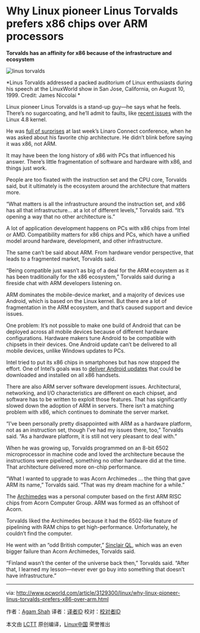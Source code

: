 Why Linux pioneer Linus Torvalds prefers x86 chips over ARM processors
=============

**Torvalds has an affinity for x86 because of the infrastructure and ecosystem**

![linus torvalds](http://core2.staticworld.net/images/article/2015/08/linus_torvalds-100600260-large.jpg)

*Linus Torvalds addressed a packed auditorium of Linux enthusiasts during his speech at the LinuxWorld show in San Jose, California, on August 10, 1999. Credit: James Niccolai
*

Linux pioneer Linus Torvalds is a stand-up guy—he says what he feels. There’s no sugarcoating, and he’ll admit to faults, like [recent issues][1] with the Linux 4.8 kernel.

He was [full of surprises][2] at last week’s Linaro Connect conference, when he was asked about his favorite chip architecture. He didn’t blink before saying it was x86, not ARM.

It may have been the long history of x86 with PCs that influenced his answer. There’s little fragmentation of software and hardware with x86, and things just work.

People are too fixated with the instruction set and the CPU core, Torvalds said, but it ultimately is the ecosystem around the architecture that matters more.

“What matters is all the infrastructure around the instruction set, and x86 has all that infrastructure... at a lot of different levels,” Torvalds said. “It’s opening a way that no other architecture is.”

A lot of application development happens on PCs with x86 chips from Intel or AMD. Compatibility matters for x86 chips and PCs, which have a unified model around hardware, development, and other infrastructure.

The same can’t be said about ARM. From hardware vendor perspective, that leads to a fragmented market, Torvalds said.

“Being compatible just wasn’t as big of a deal for the ARM ecosystem as it has been traditionally for the x86 ecosystem,” Torvalds said during a fireside chat with ARM developers listening on.


ARM dominates the mobile-device market, and a majority of devices use Android, which is based on the Linux kernel. But there are a lot of fragmentation in the ARM ecosystem, and that’s caused support and device issues.

One problem: It’s not possible to make one build of Android that can be deployed across all mobile devices because of different hardware configurations. Hardware makers tune Android to be compatible with chipsets in their devices. One Android update can’t be delivered to all mobile devices, unlike Windows updates to PCs.

Intel tried to put its x86 chips in smartphones but has now stopped the effort. One of Intel’s goals was to [deliver Android updates][3] that could be downloaded and installed on all x86 handsets.

There are also ARM server software development issues. Architectural, networking, and I/O characteristics are different on each chipset, and software has to be written to exploit those features. That has significantly slowed down the adoption of ARM in servers. There isn’t a matching problem with x86, which continues to dominate the server market.

“I’ve been personally pretty disappointed with ARM as a hardware platform, not as an instruction set, though I’ve had my issues there, too,” Torvalds said. “As a hardware platform, it is still not very pleasant to deal with.”

When he was growing up, Torvalds programmed on an 8-bit 6502 microprocessor in machine code and loved the architecture because the instructions were pipelined, something no other hardware did at the time. That architecture delivered more on-chip performance.

“What I wanted to upgrade to was Acorn Archimedes ... the thing that gave ARM its name,” Torvalds said. “That was my dream machine for a while.”

The [Archimedes][4] was a personal computer based on the first ARM RISC chips from Acorn Computer Group. ARM was formed as an offshoot of Acorn.

Torvalds liked the Archimedes because it had the 6502-like feature of pipelining with RAM chips to get high-performance. Unfortunately, he couldn’t find the computer.

He went with an “odd British computer,” [Sinclair QL][5], which was an even bigger failure than Acorn Archimedes, Torvalds said.

“Finland wasn’t the center of the universe back then,” Torvalds said. “After that, I learned my lesson—never ever go buy into something that doesn’t have infrastructure.”


--------------------------------------------------------------------------------

via: http://www.pcworld.com/article/3129300/linux/why-linux-pioneer-linus-torvalds-prefers-x86-over-arm.html

作者：[Agam Shah][a]
译者：[译者ID](https://github.com/译者ID)
校对：[校对者ID](https://github.com/校对者ID)

本文由 [LCTT](https://github.com/LCTT/TranslateProject) 原创编译，[Linux中国](https://linux.cn/) 荣誉推出

[a]: http://www.pcworld.com/author/Agam-Shah/
[1]: http://www.theregister.co.uk/2016/10/05/linus_torvalds_admits_buggy_crap_made_it_into_linux_48/
[2]: https://www.youtube.com/watch?v=fuAebQvFnRI
[3]: http://www.infoworld.com/article/2908072/android/google-and-intel-vow-to-speed-up-delivery-of-android-updates-to-devices.html
[4]: http://www.pcworld.com/article/3097427/hardware/how-arm-set-itself-up-for-a-32-billion-acquisition.html
[5]: http://oldcomputers.net/ql.html